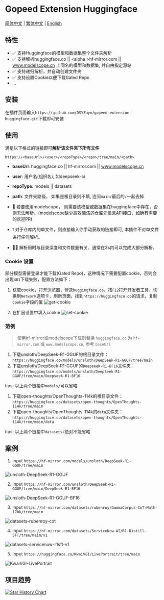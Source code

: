 <!--
 * @Author: zayn 1546492103@qq.com
 * @Date: 2025-02-04 02:34:49
 * @LastEditors: zayn 1546492103@qq.com
 * @LastEditTime: 2025-02-25 12:13:36
 * @FilePath: \gopeed-extension-huggingface\readme\README.zh-CN.md
 * @Description:
 *
-->

# Gopeed Extension Huggingface

[简体中文](readme/README.zh-CN.md) | [繁体中文](readme/README.zh-TW.md) | [English](readme/README.md)

## 特性

- ✅ 支持Huggingface的模型和数据集整个文件夹解析
- ✅ 支持解析huggingface.co || <alpha.>hf-mirror.com || www.modelscope.cn 上同名的模型和数据集, 并自由指定源站
- ✅ 支持递归解析，并自动创建文件夹
- ✅ 支持设置Cookie以便下载Gated Repo
- ...

## 安装

在插件页面输入`https://github.com/DSYZayn/gopeed-extension-huggingface.git`下载即可安装

## 使用

满足以下格式的链接即可**解析该文件夹下所有文件**

`https://<baseUrl>/<user>/<repoType>/<repo>/tree/main/<path>`

- **baseUrl**: huggingface.co || hf-mirror.com || www.modelscope.cn
- **user**: 用户名(组织名), 如deepseek-ai
- **repoType**: models || datasets
- **path**: 文件夹路径， 如果是根目录则不填, 连同`main/`最后的`/`一起去掉

- 🔴 若要使用modelscope， 则需要该模型或数据集在huggingface中存在，否则无法解析。(modelscope缺少高效简洁的仓库元信息API接口，如确有需要的欢迎PR)
- ❗ 对于仓库内的单文件，则直接输入你手动获取的链接即可, 本插件不对单文件进行任何解析。
- 🤷‍♂️ 解析用时与目录深度和文件数量有关，通常在3s内可以完成大部分解析。

### Cookie 设置

部分模型需要登录才能下载(Gated Repo)，这种情况下需要配置cookie，否则会出现`401`下载失败，配置方法如下：

1. 获取cookie，打开浏览器，登录`huggingface.co`，按`F12`打开开发者工具，切换到`Network`选项卡，刷新页面，找到`https://huggingface.co`的请求，复制`Cookie`字段的值
   ![get-cookie](../assets/get-cookie.png)

2. 在扩展设置中填入cookie
   ![set-cookie](../assets/set-cookie.png)

### 范例

> 使用hf-mirror或modelscope下载则替换 `huggingface.co` 为 `hf-mirror.com` 或 `www.modelscope.cn`, 参考 `baseUrl`

1. 下载unsloth/DeepSeek-R1-GGUF的根目录文件：`https://huggingface.co/models/unsloth/DeepSeek-R1-GGUF/tree/main`
2. 下载unsloth/DeepSeek-R1-GGUF的`Deepseek-R1-BF16`文件夹：`https://huggingface.co/models/unsloth/DeepSeek-R1-GGUF/tree/main/Deepseek-R1-BF16`

tips: 以上两个链接中`models/`可以省略

1. 下载open-thoughts/OpenThoughts-114k的根目录文件：`https://huggingface.co/datasets/open-thoughts/OpenThoughts-114k/tree/main`
2. 下载open-thoughts/OpenThoughts-114k的`data`文件夹：`https://huggingface.co/datasets/open-thoughts/OpenThoughts-114k/tree/main/data`

tips: 以上两个链接中`datasets/`绝对不能省略

## 案例

<!-- markdownlint-disable MD033 -->

1.  Input `https://hf-mirror.com/models/unsloth/DeepSeek-R1-GGUF/tree/main`

![unsloth-DeepSeek-R1-GGUF](../assets/unsloth-DeepSeek-R1-GGUF.png)

2.  Input `https://hf-mirror.com/unsloth/DeepSeek-R1-GGUF/tree/main/DeepSeek-R1-BF16`

![unsloth-DeepSeek-R1-GGUF-BF16](../assets/unsloth-DeepSeek-R1-GGUF-BF16.png)

3.  Input `https://hf-mirror.com/datasets/rubenroy/GammaCorpus-CoT-Math-170k/tree/main`

![datasets-rubenroy-cot](../assets/datasets-rubenroy-cot.png)

4.  Input `https://hf-mirror.com/datasets/ServiceNow-AI/R1-Distill-SFT/tree/main/v1`

![datasets-servicenow-r1sft-v1](../assets/datasets-servicenow-r1sft-v1.png)

5.  Input `https://huggingface.co/KwaiVGI/LivePortrait/tree/main`

![KwaiVGI-LivePortrait](../assets/KwaiVGI-LivePortrait.png)

<!-- markdownlint-disable MD033 -->

## 项目趋势

[![Star History Chart](https://api.star-history.com/svg?repos=DSYZayn/gopeed-extension-huggingface&type=Date)](https://star-history.com/#DSYZayn/gopeed-extension-huggingface&Date)
